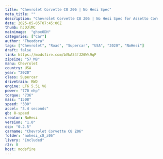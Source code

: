 ```yaml
---
title: "Chevrolet Corvette C8 Z06 | No Hesi Spec"
meta_title: ""
description: "Chevrolet Corvette C8 Z06 | No Hesi Spec for Assetto Corsa by NoHesi"
date: 2025-05-05T07:45:00Z
thumb: hJDJlMC
mainimage:  "ghox0DH"
categories: ["Car"]
author: "Theodora"
tags: ["Chevrolet", "Road", "Supercar", "USA", "2020", "NoHesi"]
draft: false
link: https://modsfire.com/bVkA54fJ26Ws9qP
zipsize: "57 MB"
manu: Chevrolet
country: USA
year: "2020"
class: Supercar
drivetrain: RWD
engine: LT6 5.5L V8
power: "770 nhp"
torque: "736"
mass: "1508"
speed: "330"
accel: "3.4 seconds"
gb: 8-speed
creator: NoHesi
version: "1.0"
csp: "0.2.5"
carname: "Chevrolet Corvette C8 Z06"
folder: "nohesi_c8_z06"
livery: "Included"
r2r: 0
host: modsfire
---
```

